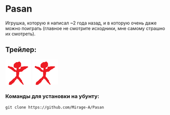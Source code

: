 # Pasan
Игрушка, которую я написал ~2 года назад, и в которую очень даже можно поиграть (главное не смотрите исходники, мне самому страшно их смотреть).
## Трейлер:
[![](https://github.com/Mirage-A/Pasan/blob/master/Pasan_Textures/Hero.png?raw=true)](https://github.com/Mirage-A/Pasan/blob/master/Pasan_Videos/pasan-trailer.wmv?raw=true)
[![](https://github.com/Mirage-A/Pasan/blob/master/Pasan_Textures/Hero.png?raw=true)](https://www.youtube.com/watch?v=q3hONNn4UwM)
### Команды для установки на убунту:
    git clone https://github.com/Mirage-A/Pasan
    
